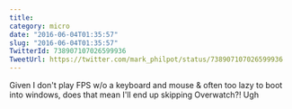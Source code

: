 ```yaml
---
title: 
category: micro
date: "2016-06-04T01:35:57"
slug: "2016-06-04T01:35:57"
TwitterId: 738907107026599936
TweetUrl: https://twitter.com/mark_philpot/status/738907107026599936
---
```


Given I don't play FPS w/o a keyboard and mouse &amp; often too lazy to boot
into windows, does that mean I'll end up skipping Overwatch?! Ugh
